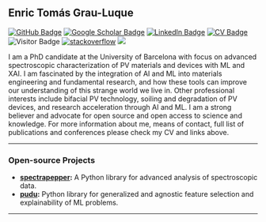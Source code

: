 ## Enric Tomás Grau-Luque

[![GitHub Badge](https://img.shields.io/github/followers/enricgrau?style=social)](https://github.com/enricgrau?tab=followers)
[![Google Scholar Badge](https://img.shields.io/badge/Google-Scholar-lightgrey)](https://scholar.google.com/citations?user=aVFkSMIAAAAJ&hl=en)
[![LinkedIn Badge](https://img.shields.io/badge/My-LinkedIn-blue)](https://www.linkedin.com/in/enric-g-0407a4139/)
[![CV Badge](https://img.shields.io/badge/My-CV-critical)](https://drive.google.com/file/d/1QF68CPcRuVc3UQuas2pC0HexDU_AUE4A/view?usp=drive_link)
![Visitor Badge](https://visitor-badge.laobi.icu/badge?page_id=enricgrau.enricgrau)
[![stackoverflow](https://img.shields.io/badge/stackoverflow-profile-brown?logo=stackoverflow&logoWidth=18&logoColor=white)](https://stackoverflow.com/users/2898619/enric-grau-luque)
![](https://hit.yhype.me/github/profile?user_id=5034365)

I am a PhD candidate at the University of Barcelona with focus on advanced spectroscopic characterization of 
PV materials and devices with ML and XAI. I am fascinated by the integration of AI and ML into materials 
engineering and fundamental research, and how these tools can improve our understanding of this strange world 
we live in. Other professional interests include bifacial PV technology, soiling and degradation of PV devices,
and research acceleration through AI and ML. I am a strong believer and advocate for open source and open access to
science and knowledge. For more information about me, means of contact, full list of publications and conferences
please check my CV and links above.

---

### Open-source Projects

- **[spectrapepper](https://github.com/spectrapepper/spectrapepper):** A Python library for advanced analysis of spectroscopic data.
- **[pudu](https://github.com/pudu-py/pudu):** Python library for generalized and agnostic feature selection and explainability of ML problems.

---

[comment]: # (Quizas a futuro incluir github stats) 
